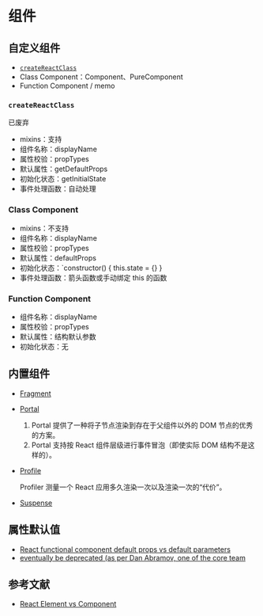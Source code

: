 # 组件

## 自定义组件

- [`createReactClass`](https://www.npmjs.com/package/create-react-class)
- Class Component：Component、PureComponent
- Function Component / memo

### `createReactClass`

已废弃

- mixins：支持
- 组件名称：displayName
- 属性校验：propTypes
- 默认属性：getDefaultProps
- 初始化状态：getInitialState
- 事件处理函数：自动处理

### Class Component

- mixins：不支持
- 组件名称：displayName
- 属性校验：propTypes
- 默认属性：defaultProps
- 初始化状态：`constructor() { this.state = {} }
- 事件处理函数：箭头函数或手动绑定 this 的函数

### Function Component

- 组件名称：displayName
- 属性校验：propTypes
- 默认属性：结构默认参数
- 初始化状态：无

## 内置组件

- [Fragment](https://zh-hans.reactjs.org/docs/react-api.html#reactfragment)
- [Portal](https://zh-hans.reactjs.org/docs/portals.html)

    1. Portal 提供了一种将子节点渲染到存在于父组件以外的 DOM 节点的优秀的方案。
    2. Portal 支持按 React 组件层级进行事件冒泡（即使实际 DOM 结构不是这样的）。

- [Profile](https://zh-hans.reactjs.org/docs/profiler.html)

    Profiler 测量一个 React 应用多久渲染一次以及渲染一次的“代价”。 

- [Suspense](https://zh-hans.reactjs.org/docs/react-api.html#reactsuspense)

## 属性默认值

- [React functional component default props vs default parameters](https://stackoverflow.com/questions/47774695/react-functional-component-default-props-vs-default-parameters)
- [eventually be deprecated (as per Dan Abramov, one of the core team](https://twitter.com/dan_abramov/status/1133878326358171650)

## 参考文献

- [React Element vs Component](https://www.robinwieruch.de/react-element-component/)
